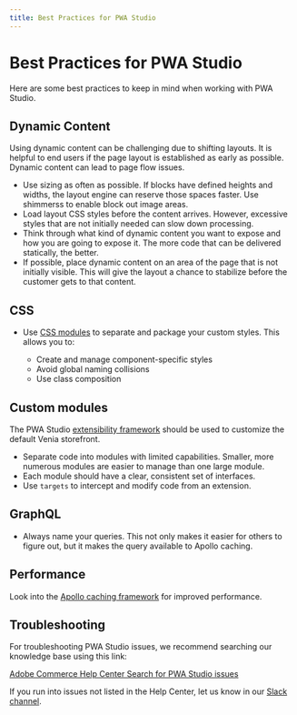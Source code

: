 ```yaml
---
title: Best Practices for PWA Studio
---
```


# Best Practices for PWA Studio

Here are some best practices to keep in mind when working with PWA Studio.

## Dynamic Content

Using dynamic content can be challenging due to shifting layouts. It is helpful to end users if the page layout is established as early as possible. Dynamic content can lead to page flow issues.

- Use sizing as often as possible. If blocks have defined heights and widths, the layout engine can reserve those spaces faster. Use shimmerss to enable block out image areas.
- Load layout CSS styles before the content arrives. However, excessive styles that are not initially needed can slow down processing.
- Think through what kind of dynamic content you want to expose and how you are going to expose it. The more code that can be delivered statically, the better.
- If possible, place dynamic content on an area of the page that is not initially visible. This will give the layout a chance to stabilize before the customer gets to that content.

## CSS

- Use [CSS modules](https://developer.adobe.com/commerce/pwa-studio/getstarted/general-concepts/css-modules/) to separate and package your custom styles. This allows you to:

  - Create and manage component-specific styles
  - Avoid global naming collisions
  - Use class composition

## Custom modules

The PWA Studio [extensibility framework](https://developer.adobe.com/commerce/pwa-studio/getstarted/general-concepts/extensibility/) should be used to customize the default Venia storefront.

- Separate code into modules with limited capabilities. Smaller, more numerous modules are easier to manage than one large module.
- Each module should have a clear, consistent set of interfaces.
- Use `targets` to intercept and modify code from an extension.

## GraphQL

- Always name your queries. This not only makes it easier for others to figure out, but it makes the query available to Apollo caching.

## Performance

Look into the [Apollo caching framework](https://www.apollographql.com/docs/react/caching/cache-configuration/) for improved performance.

## Troubleshooting

For troubleshooting PWA Studio issues, we recommend searching our knowledge base using this link:

[Adobe Commerce Help Center Search for PWA Studio issues](https://support.magento.com/hc/en-us/search?query=pwa%20studio)

If you run into issues not listed in the Help Center, let us know in our [Slack channel].

[Slack channel]: https://magentocommeng.slack.com/messages/C71HNKYS2/team/UAFV915FB/